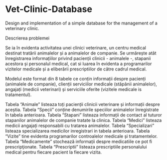 # Vet-Clinic-Database
 Design and implementation of a simple database for the management of a veterinary clinic.


Descrierea problemei


Se ia în evidenta activitatea unei clinici veterinare, un centru medical destinat tratării
animalelor și a animalelor de companie. Se urmărește atât înregistrarea informațiilor privind
pacienții clinicii - animalele -, stapanii acestora și personalul medical, cat si luarea în
evidenta a programarilor vizitelor medicale și a eliberării prescriptiilor de către cadrul
medical.

Modelul este format din 8 tabele ce conțin informații despre pacienți (animalele de
companie), clienții serviciilor medicale (stăpânii animalelor), angajați (medicii veterinari) și
serviciile oferite (vizitele medicale is tratamentul).

Tabela “Animale” listeaza toți pacienții clinicii veterinare și informații despre aceștia.
Tabela “Specii” conține denumirile speciilor animalelor înregistrate în tabela anterioara.
Tabela “Stapani” listeaza informații de contact al tuturor stapanilor animalelor de companie
tratate la clinica.
Tabela “Medici” listeaza medicii angajați responsabili cu tratarea animalelor.
Tabela “Specializari” listeaza specializarea medicilor inregistrari in tabela anterioara.
Tabela “Vizite” tine evidenta programarilor controalelor medicale și tratamentelor.
Tabela “Medicamente” stochează informații despre medicatiile ce pot fi prescripţionate.
Tabela “Prescriptii” listeaza prescriptiile personalului medical pentru fiecare pacient la fiecare
vizita.
